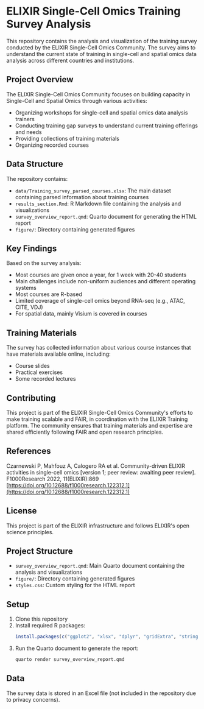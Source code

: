 # ELIXIR Single-Cell Omics Training Survey Analysis

This repository contains the analysis and visualization of the training survey conducted by the ELIXIR Single-Cell Omics Community. The survey aims to understand the current state of training in single-cell and spatial omics data analysis across different countries and institutions.

## Project Overview

The ELIXIR Single-Cell Omics Community focuses on building capacity in Single-Cell and Spatial Omics through various activities:
- Organizing workshops for single-cell and spatial omics data analysis trainers
- Conducting training gap surveys to understand current training offerings and needs
- Providing collections of training materials
- Organizing recorded courses

## Data Structure

The repository contains:
- `data/Training_survey_parsed_courses.xlsx`: The main dataset containing parsed information about training courses
- `results_section.Rmd`: R Markdown file containing the analysis and visualizations
- `survey_overview_report.qmd`: Quarto document for generating the HTML report
- `figure/`: Directory containing generated figures

## Key Findings

Based on the survey analysis:
- Most courses are given once a year, for 1 week with 20-40 students
- Main challenges include non-uniform audiences and different operating systems
- Most courses are R-based
- Limited coverage of single-cell omics beyond RNA-seq (e.g., ATAC, CITE, VDJ)
- For spatial data, mainly Visium is covered in courses

## Training Materials

The survey has collected information about various course instances that have materials available online, including:
- Course slides
- Practical exercises
- Some recorded lectures

## Contributing

This project is part of the ELIXIR Single-Cell Omics Community's efforts to make training scalable and FAIR, in coordination with the ELIXIR Training platform. The community ensures that training materials and expertise are shared efficiently following FAIR and open research principles.

## References

Czarnewski P, Mahfouz A, Calogero RA et al. Community-driven ELIXIR activities in single-cell omics [version 1; peer review: awaiting peer review]. F1000Research 2022, 11(ELIXIR):869 [https://doi.org/10.12688/f1000research.122312.1](https://doi.org/10.12688/f1000research.122312.1)

## License

This project is part of the ELIXIR infrastructure and follows ELIXIR's open science principles.

## Project Structure

- `survey_overview_report.qmd`: Main Quarto document containing the analysis and visualizations
- `figure/`: Directory containing generated figures
- `styles.css`: Custom styling for the HTML report

## Setup

1. Clone this repository
2. Install required R packages:
   ```R
   install.packages(c("ggplot2", "xlsx", "dplyr", "gridExtra", "stringr", "pheatmap", "reactable", "htmltools"))
   ```
3. Run the Quarto document to generate the report:
   ```bash
   quarto render survey_overview_report.qmd
   ```

## Data

The survey data is stored in an Excel file (not included in the repository due to privacy concerns).

